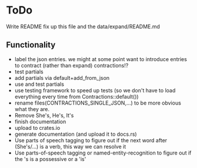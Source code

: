 # ToDo

Write README
fix up this file and the data/expand/README.md

## Functionality

- label the json entries. we might at some point want to introduce entries to contract (rather than expand) contractions!?
- test partials
- add partials via default+add_from_json
- use and test partials
- use testing framework to speed up tests (so we don't have to load everything every time from Contractions::default())
- rename files(CONTRACTIONS_SINGLE_JSON,...) to be more obvious what they are.
- Remove She's, He's, It's
- finish documentation
- upload to crates.io
- generate documentation (and upload it to docs.rs)
- Use parts of speech tagging to figure out if the next word after (She's/...) is a verb, this way we can resolve it
- Use parts-of-speech tagging or named-entity-recognition to figure out if the 's is a possessive or a 'is'
